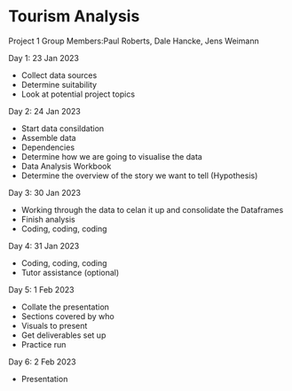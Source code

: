 # Tourism Analysis
Project 1 
Group Members:Paul Roberts, Dale Hancke, Jens Weimann

Day 1: 23 Jan 2023
- Collect data sources
- Determine suitability
- Look at potential project topics

Day 2: 24 Jan 2023
- Start data consildation
- Assemble data
- Dependencies
- Determine how we are going to visualise the data
- Data Analysis Workbook 
- Determine the overview of the story we want to tell (Hypothesis)

Day 3: 30 Jan 2023
- Working through the data to celan it up and consolidate the Dataframes
- Finish analysis
- Coding, coding, coding

Day 4: 31 Jan 2023
- Coding, coding, coding
- Tutor assistance (optional)

Day 5: 1 Feb 2023
- Collate the presentation
- Sections covered by who
- Visuals to present
- Get deliverables set up
- Practice run

Day 6: 2 Feb 2023
- Presentation








